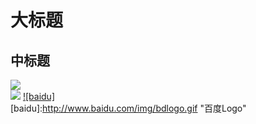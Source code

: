 大标题
===
中标题
---
![](http://www.baidu.com/img/bdlogo.gif)  
![](https://github.com/guodongxiaren/ImageCache/raw/master/Logo/foryou.gif)
[![baidu]](http://baidu.com)  
[baidu]:http://www.baidu.com/img/bdlogo.gif "百度Logo"  
